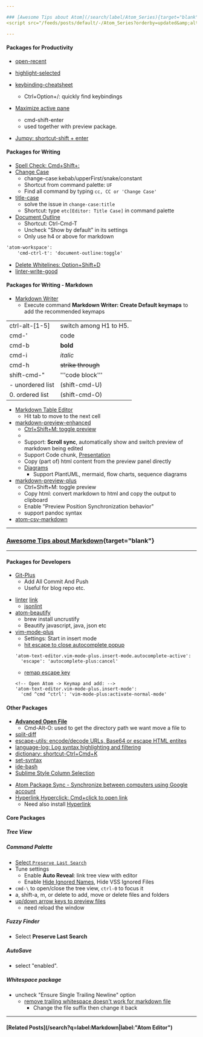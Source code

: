 ```yaml
---

### [Awesome Tips about Atom](/search/label/Atom_Series){target="blank"}
<script src="/feeds/posts/default/-/Atom_Series?orderby=updated&amp;alt=json-in-script&amp;callback=series&amp;max-results=20"></script>

---
```


<!-- SD: 
The Must Have Atom Packages for Productivity, Developers, Writing, Writing with Markdown and etc.
-->

#### Packages for Productivity
- [open-recent](https://atom.io/packages/open-recent)
- [highlight-selected](https://atom.io/packages/highlight-selected)

- [keybinding-cheatsheet](https://atom.io/packages/keybinding-cheatsheet)
  - Ctrl+Option+/: quickly find keybindings
- [Maximize active pane](https://atom.io/packages/maximize-panes)
  - cmd-shift-enter
  - used together with preview package.
- [Jumpy: shortcut-shift + enter](https://atom.io/packages/jumpy)

#### Packages for Writing
- [Spell Check: Cmd+Shift+:](https://atom.io/packages/spell-check)
- [Change Case](https://atom.io/packages/change-case)
  - change-case:kebab/upperFirst/snake/constant
  - Shortcut from command palette: `UF`
  - Find all command by typing `cc, CC or 'Change Case'`
- [title-case](https://atom.io/packages/title-case)
  - solve the issue in `change-case:title`
  - Shortcut: type `etc[Editor: Title Case]` in command palette
- [Document Outline](https://atom.io/packages/document-outline)
  - Shortcut: Ctrl-Cmd-T 
  - Uncheck "Show by default" in its settings
  - Only use h4 or above for markdown
```markdown
'atom-workspace':
    'cmd-ctrl-t': 'document-outline:toggle'
```
- [Delete Whitelines: Option+Shift+D](https://atom.io/packages/delete-whitelines)
- [linter-write-good](https://atom.io/packages/linter-write-good)

#### Packages for Writing - Markdown
- [Markdown Writer](https://atom.io/packages/markdown-writer)
  - Execute command **Markdown Writer: Create Default keymaps** to add the recommended keymaps

|                  |                        |
|:---------------- |:---------------------- |
| ctrl-alt-[1-5]   | switch among H1 to H5. | 
| cmd-'            | code                   |
| cmd-b            | **bold**               |
| cmd-i            | _italic_               |
| cmd-h            | ~~strike through~~     |
| shift-cmd-"      | '''code block'''       |
| - unordered list | (shift-cmd-U)          |
| 0. ordered list  | (shift-cmd-O)          |

- [Markdown Table Editor](https://atom.io/packages/markdown-table-editor)
  - Hit tab to move to the next cell
- [markdown-preview-enhanced](https://github.com/shd101wyy/markdown-preview-enhanced)
  - [Ctrl+Shift+M: toggle preview](https://github.com/shd101wyy/markdown-preview-enhanced/issues/1137)
  - 
  - Support: **Scroll sync**, automatically show and switch preview of markdown being edited
  - Support Code chunk, [Presentation](https://shd101wyy.github.io/markdown-preview-enhanced/#/presentation)
  - Copy (part of) html content from the preview panel directly
  - [Diagrams](https://shd101wyy.github.io/markdown-preview-enhanced/#/diagrams)
    - Support PlantUML, mermaid, flow charts, sequence diagrams
- [markdown-preview-plus](https://atom.io/packages/markdown-preview-plus)
  - Ctrl+Shift+M: toggle preview
  - Copy html: convert markdown to html and copy the output to clipboard
  - Enable "Preview Position Synchronization behavior"
  - support pandoc syntax
- [atom-csv-markdown](https://atom.io/packages/atom-csv-markdown)

---

### [Awesome Tips about Markdown](/search/label/Markdown_Series){target="blank"}
<script src="/feeds/posts/default/-/Markdown_Series?orderby=updated&amp;alt=json-in-script&amp;callback=series&amp;max-results=20"></script>

---

#### Packages for Developers
- [Git-Plus](https://atom.io/packages/git-plus)
  - Add All Commit And Push
  - Useful for blog repo etc.
<!-- - [Sync-on-Save](https://atom.io/packages/sync-on-save) -->
- [linter](https://atom.io/packages/linter) [link](https://atomlinter.github.io/)
  * [jsonlint](https://atom.io/packages/linter-jsonlint)
- [atom-beautify](https://atom.io/packages/atom-beautify)
  - brew install uncrustify
  - Beautify javascript, java, json etc
- [vim-mode-plus](https://github.com/t9md/atom-vim-mode-plus)
  - Settings: Start in insert mode
  - [hit escape to close autocomplete popup](https://github.com/t9md/atom-vim-mode-plus/wiki/TIPS#in-insert-mode-hitting-escape-to-close-autocomplete-popup-result-in-normal-mode-but-want-to-remain-in-insert-mode)
  ```
  'atom-text-editor.vim-mode-plus.insert-mode.autocomplete-active':
    'escape': 'autocomplete-plus:cancel'
  ```
  - [remap escape key](https://github.com/t9md/atom-vim-mode-plus/issues/130#issuecomment-286776553)
  ```
  <!-- Open Atom -> Keymap and add: -->
  'atom-text-editor.vim-mode-plus.insert-mode':
    'cmd ^cmd ^ctrl': 'vim-mode-plus:activate-normal-mode'
  ```
#### Other Packages
- [**Advanced Open File**](https://atom.io/packages/advanced-open-file)
  - Cmd-Alt-O: used to get the directory path we want move a file to
- [split-diff](https://atom.io/packages/split-diff)
- [escape-utils: encode/decode URLs, Base64 or escape HTML entites](https://atom.io/packages/escape-utils)
- [language-log: Log syntax highlighting and filtering](https://atom.io/packages/language-log)
- [dictionary: shortcut-Ctrl+Cmd+K](https://atom.io/packages/dictionary)
- [set-syntax](https://atom.io/packages/set-syntax)
- [ide-bash](https://atom.io/packages/ide-bash)
- [Sublime Style Column Selection](https://atom.io/packages/sublime-style-column-selection)
<!-- - [teletype: collaborate on code in real time](https://atom.io/packages/teletype) -->
- [Atom Package Sync - Synchronize between computers using Google account](https://atom.io/packages/atom-package-sync)
- [Hyperlink Hyperclick: Cmd+click to open link](https://atom.io/packages/hyperlink-hyperclick)
  - Need also install [Hyperlink](https://atom.io/packages/hyperclick)

#### Core Packages
##### Tree View
##### Command Palette
- [Select ```Preserve Last Search```](https://github.com/atom/atom/issues/16097)
- Tune settings
  - Enable **Auto Reveal**: link tree view with editor
  - Enable [Hide Ignored Names](https://discuss.atom.io/t/a-way-to-hide-the-ds-store-files-in-the-tree-view/1431), Hide VSS Ignored Files
- ```cmd-\``` to open/close the tree view, ```ctrl-0``` to focus it
- a, shift-a, m, or delete to add, move or delete files and folders
- [up/down arrow keys to preview files](https://github.com/atom/tree-view/issues/834)
  - need reload the window

##### Fuzzy Finder
- Select **Preserve Last Search**

##### AutoSave
  - select "enabled".

##### Whitespace package
- uncheck "Ensure Single Trailing Newline" option
  * [remove trailing whitespace doesn't work for markdown file](https://github.com/atom/whitespace/issues/68)
    - Change the file suffix then change it back


---
#### [Related Posts](/search?q=label:Markdown|label:"Atom Editor")
<script src="/feeds/posts/default/-/Atom Editor?orderby=updated&amp;alt=json-in-script&amp;callback=weightedRandomRelatedPosts&amp;max-results=20"></script>
<script src="/feeds/posts/default/-/Markdown?orderby=updated&amp;alt=json-in-script&amp;callback=weightedRandomRelatedPosts&amp;max-results=20"></script>
<script src="/feeds/posts/default/-/Dev Tips?orderby=updated&amp;alt=json-in-script&amp;callback=weightedRandomRelatedPosts&amp;max-results=20"></script>